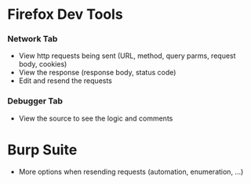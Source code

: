 
# Firefox Dev Tools

### Network Tab
- View http requests being sent (URL, method, query parms, request body, cookies)
- View the response (response body, status code)
- Edit and resend the requests

### Debugger Tab
- View the source to see the logic and comments

# Burp Suite
- More options when resending requests (automation, enumeration, ...)